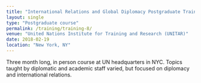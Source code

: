 ```yaml
---
title: "International Relations and Global Diplomacy Postgraduate Training"
layout: single
type: "Postgraduate course"
permalink: /training/training-8/
venue: "United Nations Institute for Training and Research (UNITAR)"
date: 2018-02-19
location: "New York, NY"
---
```


Three month long, in person course at UN headquarters in NYC. Topics taught by diplomatic and academic staff varied, but focused on diplomacy and international relations. 
